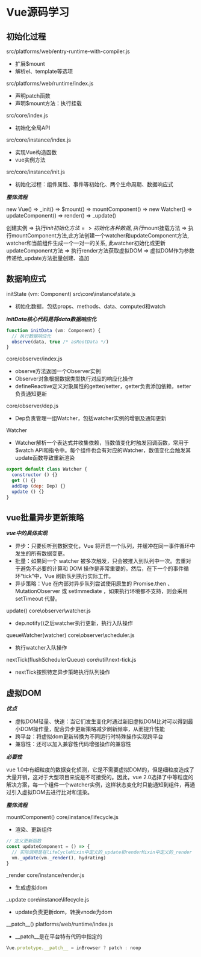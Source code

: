 # Vue源码学习

## 初始化过程

src/platforms/web/entry-runtime-with-compiler.js
- 扩展$mount
- 解析el、template等选项

src/platforms/web/runtime/index.js
- 声明patch函数
- 声明$mount方法：执行挂载

src/core/index.js
- 初始化全局API

src/core/instance/index.js
- 实现Vue构造函数
- vue实例方法

src/core/instance/init.js
- 初始化过程：组件属性、事件等初始化、两个生命周期、数据响应式

***整体流程***

new Vue() => _init() => $mount() => mountComponent() => 
new Watcher() => updateComponent() => render() => _update()

创建实例 => 执行$init初始化方法 => 初始化各种数据,执行$mount挂载方法 => 执行mountComponent方法,此方法创建一个watcher和updateComponent方法, watcher和当前组件生成一个一对一的关系, 此watcher初始化或更新updateComponent方法 => 执行render方法获取虚拟DOM => 虚拟DOM作为参数传递给_update方法批量创建、追加

## 数据响应式

initState (vm: Component) src\core\instance\state.js
- 初始化数据，包括props、methods、data、computed和watch

***initData核心代码是将data数据响应化***

```javascript
function initData (vm: Component) { 
  // 执行数据响应化 
  observe(data, true /* asRootData */) 
}
```

core/observer/index.js
- observe方法返回一个Observer实例
- Observer对象根据数据类型执行对应的响应化操作
- defineReactive定义对象属性的getter/setter，getter负责添加依赖，setter负责通知更新

core/observer/dep.js
- Dep负责管理一组Watcher，包括watcher实例的增删及通知更新

Watcher
- Watcher解析一个表达式并收集依赖，当数值变化时触发回调函数，常用于$watch API和指令中。每个组件也会有对应的Watcher，数值变化会触发其update函数导致重新渲染

```javascript
export default class Watcher { 
  constructor () {} 
  get () {} 
  addDep (dep: Dep) {} 
  update () {} 
}
```

## vue批量异步更新策略

***vue中的具体实现***
- 异步：只要侦听到数据变化，Vue 将开启⼀个队列，并缓冲在同⼀事件循环中发⽣的所有数据变更。
- 批量：如果同⼀个 watcher 被多次触发，只会被推⼊到队列中⼀次。去重对于避免不必要的计算和 DOM 操作是⾮常重要的。然后，在下⼀个的事件循环“tick”中，Vue 刷新队列执⾏实际⼯作。
- 异步策略：Vue 在内部对异步队列尝试使⽤原⽣的 Promise.then 、 MutationObserver 或 setImmediate ，如果执⾏环境都不⽀持，则会采⽤ setTimeout 代替。

update() core\observer\watcher.js
- dep.notify()之后watcher执⾏更新，执⾏⼊队操作

queueWatcher(watcher) core\observer\scheduler.js
- 执行watcher入队操作

nextTick(flushSchedulerQueue) core\util\next-tick.js
- nextTick按照特定异步策略执⾏队列操作

## 虚拟DOM

***优点***
- 虚拟DOM轻量、快速：当它们发⽣变化时通过新旧虚拟DOM⽐对可以得到最⼩DOM操作量，配合异步更新策略减少刷新频率，从⽽提升性能
- 跨平台：将虚拟dom更新转换为不同运⾏时特殊操作实现跨平台
- 兼容性：还可以加⼊兼容性代码增强操作的兼容性

***必要性***

vue 1.0中有细粒度的数据变化侦测，它是不需要虚拟DOM的，但是细粒度造成了⼤量开销，这对于⼤型项⽬来说是不可接受的。因此，vue 2.0选择了中等粒度的解决⽅案，每⼀个组件⼀个watcher实例，这样状态变化时只能通知到组件，再通过引⼊虚拟DOM去进⾏⽐对和渲染。

***整体流程***

mountComponent() core/instance/lifecycle.js
- 渲染、更新组件

```javascript
// 定义更新函数
const updateComponent = () => {
  // 实际调⽤是在lifeCycleMixin中定义的_update和renderMixin中定义的_render
  vm._update(vm._render(), hydrating) 
}
```

\_render core/instance/render.js
- 生成虚拟dom

\_update core\instance\lifecycle.js
- update负责更新dom，转换vnode为dom

\_\_patch\_\_() platforms/web/runtime/index.js
- \_\_patch\_\_是在平台特有代码中指定的

```javascript
Vue.prototype.__patch__ = inBrowser ? patch : noop
```